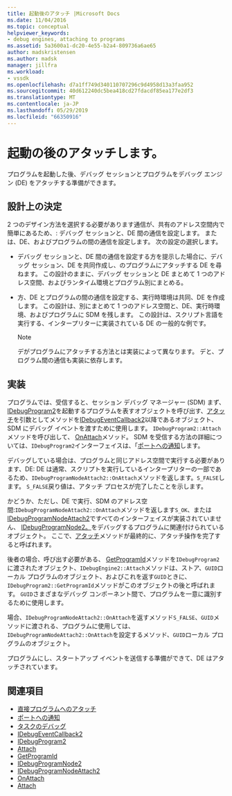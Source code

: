 ```yaml
---
title: 起動後のアタッチ |Microsoft Docs
ms.date: 11/04/2016
ms.topic: conceptual
helpviewer_keywords:
- debug engines, attaching to programs
ms.assetid: 5a3600a1-dc20-4e55-b2a4-809736a6ae65
author: madskristensen
ms.author: madsk
manager: jillfra
ms.workload:
- vssdk
ms.openlocfilehash: d7a1ff749d340110707296c9d4958d13a3faa952
ms.sourcegitcommit: 40d612240dc5bea418cd27fdacdf85ea177e2df3
ms.translationtype: MT
ms.contentlocale: ja-JP
ms.lasthandoff: 05/29/2019
ms.locfileid: "66350916"
---
```

# <a name="attach-after-a-launch"></a>起動の後のアタッチします。
プログラムを起動した後、デバッグ セッションとプログラムをデバッグ エンジン (DE) をアタッチする準備ができます。

## <a name="design-decisions"></a>設計上の決定
 2 つのデザイン方法を選択する必要があります通信が、共有のアドレス空間内で簡単にあるため、: デバッグ セッションと、DE 間の通信を設定します。 または、DE、およびプログラムの間の通信を設定します。 次の設定の選択します。

- デバッグ セッションと、DE 間の通信を設定する方を提示した場合に、デバッグ セッション、DE を共同作成し、のプログラムにアタッチする DE を尋ねます。 この設計のままに、デバッグ セッションと DE まとめて 1 つのアドレス空間、およびランタイム環境とプログラム別にまとめる。

- 方、DE とプログラムの間の通信を設定する、実行時環境は共同、DE を作成します。 この設計は、別にまとめて 1 つのアドレス空間と、DE、実行時環境、およびプログラムに SDM を残します。 この設計は、スクリプト言語を実行する、インタープリターに実装されている DE の一般的な例です。

    > [!NOTE]
    > デがプログラムにアタッチする方法とは実装によって異なります。 デと、プログラム間の通信も実装に依存します。

## <a name="implementation"></a>実装
 プログラムでは、受信すると、セッション デバッグ マネージャー (SDM) まず、 [IDebugProgram2](../../extensibility/debugger/reference/idebugprogram2.md)を起動するプログラムを表すオブジェクトを呼び出す、[アタッチ](../../extensibility/debugger/reference/idebugprogram2-attach.md)を引数としてメソッドを[IDebugEventCallback2](../../extensibility/debugger/reference/idebugeventcallback2.md)以降であるオブジェクト、SDM にデバッグ イベントを渡すために使用します。 `IDebugProgram2::Attach`メソッドを呼び出して、 [OnAttach](../../extensibility/debugger/reference/idebugprogramnodeattach2-onattach.md)メソッド。 SDM を受信する方法の詳細については、`IDebugProgram2`インターフェイスは、「[ポートへの通知](../../extensibility/debugger/notifying-the-port.md)します。

 デバッグしている場合は、プログラムと同じアドレス空間で実行する必要があります、DE: DE は通常、スクリプトを実行しているインタープリターの一部であるため、`IDebugProgramNodeAttach2::OnAttach`メソッドを返します。`S_FALSE`します。 `S_FALSE`戻り値は、アタッチ プロセスが完了したことを示します。

 かどうか、ただし、DE で実行、SDM のアドレス空間:`IDebugProgramNodeAttach2::OnAttach`メソッドを返します`S_OK`、または[IDebugProgramNodeAttach2](../../extensibility/debugger/reference/idebugprogramnodeattach2.md)ですべてのインターフェイスが実装されていません、 [IDebugProgramNode2。](../../extensibility/debugger/reference/idebugprogramnode2.md)をデバッグするプログラムに関連付けられているオブジェクト。 ここで、[アタッチ](../../extensibility/debugger/reference/idebugengine2-attach.md)メソッドが最終的に、アタッチ操作を完了すると呼ばれます。

 後者の場合、呼び出す必要がある、 [GetProgramId](../../extensibility/debugger/reference/idebugprogram2-getprogramid.md)メソッドを`IDebugProgram2`に渡されたオブジェクト、`IDebugEngine2::Attach`メソッドは、ストア、`GUID`ローカル プログラムのオブジェクト、およびこれを返す`GUID`ときに、`IDebugProgram2::GetProgramId`メソッドがこのオブジェクトの後と呼ばれます。 `GUID`さまざまなデバッグ コンポーネント間で、プログラムを一意に識別するために使用します。

 場合、`IDebugProgramNodeAttach2::OnAttach`を返すメソッド`S_FALSE`、`GUID`メソッドに渡される、プログラムに使用しては、`IDebugProgramNodeAttach2::OnAttach`を設定するメソッド、`GUID`ローカル プログラムのオブジェクト。

 プログラムにし、スタートアップ イベントを送信する準備ができて、DE はアタッチされています。

## <a name="see-also"></a>関連項目
- [直接プログラムへのアタッチ](../../extensibility/debugger/attaching-directly-to-a-program.md)
- [ポートへの通知](../../extensibility/debugger/notifying-the-port.md)
- [タスクのデバッグ](../../extensibility/debugger/debugging-tasks.md)
- [IDebugEventCallback2](../../extensibility/debugger/reference/idebugeventcallback2.md)
- [IDebugProgram2](../../extensibility/debugger/reference/idebugprogram2.md)
- [Attach](../../extensibility/debugger/reference/idebugprogram2-attach.md)
- [GetProgramId](../../extensibility/debugger/reference/idebugprogram2-getprogramid.md)
- [IDebugProgramNode2](../../extensibility/debugger/reference/idebugprogramnode2.md)
- [IDebugProgramNodeAttach2](../../extensibility/debugger/reference/idebugprogramnodeattach2.md)
- [OnAttach](../../extensibility/debugger/reference/idebugprogramnodeattach2-onattach.md)
- [Attach](../../extensibility/debugger/reference/idebugengine2-attach.md)